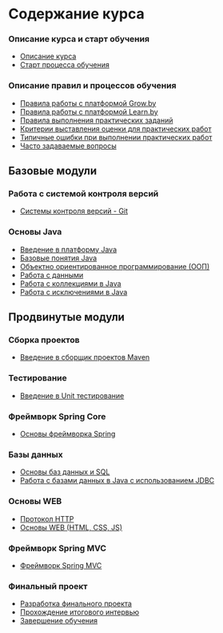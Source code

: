 Содержание курса  
====================

### Описание курса и старт обучения
* [Описание курса]({{site.baseurl}})
* [Старт процесса обучения]({{site.materialsurl}}general/education_start)

### Описание правил и процессов обучения
* [Правила работы с платформой Grow.by]({{site.materialsurl}}general/grow_intro)
* [Правила работы с платформой Learn.by]({{site.materialsurl}}general/learn_intro)
* [Правила выполнения практических заданий]({{site.materialsurl}}general/practical_tasks_completing_rules)
* [Критерии выставления оценки для практических работ]({{site.materialsurl}}general/practical_tasks_evaluation_rules)
* [Типичные ошибки при выполнении практических работ]({{site.materialsurl}}general/typical_mistakes)
* [Часто задаваемые вопросы]({{site.materialsurl}}general/faq)

Базовые модули
---------------------

### Работа с системой контроля версий
* [Системы контроля версий - Git]({{site.materialsurl}}git/git)

### Основы Java
* [Введение в платформу Java]({{site.materialsurl}}java_intro/java_intro)
* [Базовые понятия Java]({{site.materialsurl}}java_basics/java_basics)
* [Объектно ориентированное программирование (ООП)]({{site.materialsurl}}oop/oop)
* [Работа с данными]({{site.materialsurl}}data_handling/data_handling)
* [Работа с коллекциями в Java]({{site.materialsurl}}collections/collections)
* [Работа с исключениями в Java]({{site.materialsurl}}exceptions/exceptions)

Продвинутые модули
---------------------

### Сборка проектов
* [Введение в сборщик проектов Maven]({{site.materialsurl}}maven/maven)

### Тестирование 
* [Введение в Unit тестирование]({{site.materialsurl}}unit_testing/unit_testing)

### Фреймворк Spring Core
* [Основы фреймворка Spring]({{site.materialsurl}}spring_framework/spring_framework)

### Базы данных
* [Основы баз данных и SQL]({{site.materialsurl}}db_basics/db_basics)
* [Работа с базами данных в Java c использованием JDBC]({{site.materialsurl}}jdbc/jdbc)

### Основы WEB
* [Протокол HTTP]({{site.materialsurl}}http/http)
* [Основы WEB (HTML, CSS, JS)]({{site.materialsurl}}web_basics/web_basics)

### Фреймворк Spring MVC
* [Фреймворк Spring MVC]({{site.materialsurl}}spring_mvc_framework/spring_mvc_framework)

### Финальный проект
* [Разработка финального проекта]({{site.materialsurl}}final_project/final_project)
* [Прохождение итогового интервью]({{site.materialsurl}}final_test/final_interview)
* [Завершение обучения]({{site.materialsurl}}next_steps/next_steps)